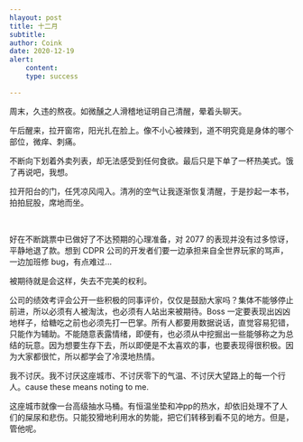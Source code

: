 ```yaml
---
hlayout: post
title: 十二月
subtitle: 
author: Coink
date: 2020-12-19
alert: 
    content: 
    type: success

---
```




周末，久违的熬夜。如微醺之人滑稽地证明自己清醒，晕着头聊天。

午后醒来，拉开窗帘，阳光扎在脸上。像不小心被辣到，道不明究竟是身体的哪个部位，微痒、刺痛。

不断向下划着外卖列表，却无法感受到任何食欲。最后只是下单了一杯热美式。饿了再说吧，我想。

拉开阳台的门，任凭凉风闯入。清冽的空气让我逐渐恢复清醒，于是抄起一本书，拍拍屁股，席地而坐。

&nbsp;

好在不断跳票中已做好了不达预期的心理准备，对 2077 的表现并没有过多惊讶，平静地退了款。想到 CDPR 公司的开发者们要一边承担来自全世界玩家的骂声，一边加班修 bug，有点难过...

被期待就是会这样，失去不完美的权利。

公司的绩效考评会公开一些积极的同事评价，仅仅是鼓励大家吗？集体不能够停止前进，所以必须有人被淘汰，也必须有人站出来被期待。Boss 一定要表现出凶凶地样子，给糖吃之前也必须先打一巴掌。所有人都要用数据说话，直觉容易犯错，只能作为辅助。不能随意表露情绪，即便有，也必须从中挖掘出一些能够称之为总结的玩意。因为想要生存下去，所以即便是不太喜欢的事，也要表现得很积极。因为大家都很忙，所以都学会了冷漠地热情。

我不讨厌。我不讨厌这座城市、不讨厌零下的气温、不讨厌大望路上的每一个行人。cause these means noting to me.

这座城市就像一台高级抽水马桶。有恒温坐垫和冲pp的热水，却依旧处理不了人们的屎尿和悲伤。只能狡猾地利用水的势能，把它们转移到看不见的地方。但是，管他呢。

